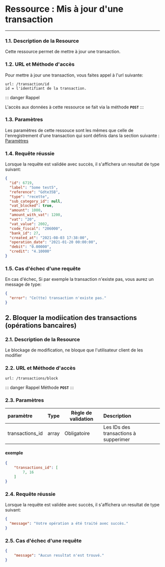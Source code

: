 # Ressource : Mis à jour d'une transaction

---

### 1.1. Description de la Resource

Cette ressource permet de mettre à jour une transaction.

### 1.2. URL et Méthode d'accès

Pour mettre à jour une transaction, vous faites appel à l'url suivante:

```
url: /transaction/id
id = l'identifiant de la transaction.
```

::: danger Rappel

L'accès aux données à cette ressource se fait via la méthode **`POST`**
:::

### 1.3. Paramètres

Les paramètres de cette ressouce sont les mêmes que celle de l'enregistrement d'une transaction qui sont définis dans la section suivante : [Paramètres](/guide/services/common/subcategory/store.md#_3-parametres)

### 1.4. Requête réussie

Lorsque la requête est validée avec succès, il s'affichera un resultat de type suivant:

```json
{
  "id": 6719,
  "label": "Some test5",
  "reference": "Gdte35B",
  "type": "recette",
  "sub_category_id": null,
  "vat_blocked": true,
  "amount": 1000,
  "amount_with_vat": 1200,
  "vat": "20",
  "vat_value": 2002,
  "code_fiscal": "206000",
  "bank_id": 27,
  "created_at": "2021-08-03 17:38:00",
  "operation_date": "2021-01-20 00:00:00",
  "debit": "0.00000",
  "credit": "4.10000"
}
```

### 1.5. Cas d'échec d'une requête

En cas d'échec, Si par exemple la transaction n'existe pas, vous aurez un message de type:

```json
{
  "error": "Ce(tte) transaction n'existe pas."
}
```


<!--  -->


## 2. Bloquer la modiication des transactions (opérations bancaires)
### 2.1. Description de la Resource

Le blockage de modification, ne bloque que l'utilisateur client de les modifier

### 2.2. URL et Méthode d'accès


```
url: /transactions/block
```

::: danger Rappel
Méthode **`POST`**
:::

### 2.3. Paramètres

| paramètre | Type | Règle de validation | Description |
| :------------ | :------: | ----------------------------------------------------------------------------------------------------------------------------------------------------------------------------------- | :---------------------------------------------------- |
| transactions_id | array | Obligatoire | Les IDs des transactions à supperimer |

#### exemple
```json
{
    "transactions_id": [
        7, 16
    ]
}
```

### 2.4. Requête réussie

Lorsque la requête est validée avec succès, il s'affichera un resultat de type suivant:

```json
{
  "message": "Votre opération a été traité avec succès."
}
```

### 2.5. Cas d'échec d'une requête

```json
{
    "message": "Aucun resultat n'est trouvé."
}
```
